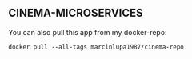 ## CINEMA-MICROSERVICES

You can also pull this app from my docker-repo:

```
docker pull --all-tags marcinlupa1987/cinema-repo
```